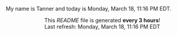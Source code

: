 My name is Tanner and today is Monday, March 18, 11:16 PM EDT.

<p align="center">This <i>README</i> file is generated <b>every 3 hours</b>!</br>Last refresh: Monday, March 18, 11:16 PM EDT<br /></p>
